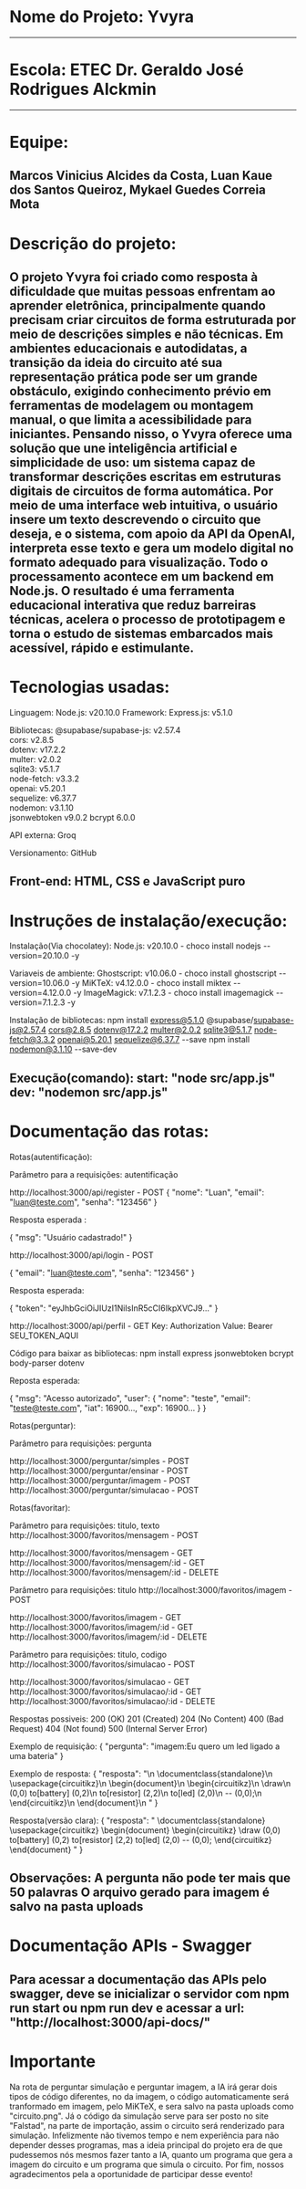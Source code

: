 # Nome do Projeto: Yvyra
-----------------------------------------------------------------------------------------------------------------------------------
# Escola: ETEC Dr. Geraldo José Rodrigues Alckmin
-----------------------------------------------------------------------------------------------------------------------------------
# Equipe:
Marcos Vinicius Alcides da Costa, 
Luan Kaue dos Santos Queiroz, 
Mykael Guedes Correia Mota
-----------------------------------------------------------------------------------------------------------------------------------
# Descrição do projeto:
O projeto Yvyra foi criado como resposta à dificuldade que muitas pessoas enfrentam ao aprender eletrônica, principalmente quando precisam criar circuitos de forma estruturada por meio de descrições simples e não técnicas. Em ambientes educacionais e autodidatas, a transição da ideia do circuito até sua representação prática pode ser um grande obstáculo, exigindo conhecimento prévio em ferramentas de modelagem ou montagem manual, o que limita a acessibilidade para iniciantes. Pensando nisso, o Yvyra oferece uma solução que une inteligência artificial e simplicidade de uso: um sistema capaz de transformar descrições escritas em estruturas digitais de circuitos de forma automática. Por meio de uma interface web intuitiva, o usuário insere um texto descrevendo o circuito que deseja, e o sistema, com apoio da API da OpenAI, interpreta esse texto e gera um modelo digital no formato adequado para visualização. Todo o processamento acontece em um backend em Node.js. O resultado é uma ferramenta educacional interativa que reduz barreiras técnicas, acelera o processo de prototipagem e torna o estudo de sistemas embarcados mais acessível, rápido e estimulante.
-----------------------------------------------------------------------------------------------------------------------------------
# Tecnologias usadas:

Linguagem: Node.js: v20.10.0
Framework: Express.js: v5.1.0

Bibliotecas:
@supabase/supabase-js: v2.57.4  
cors: v2.8.5  
dotenv: v17.2.2  
multer: v2.0.2  
sqlite3: v5.1.7  
node-fetch: v3.3.2  
openai: v5.20.1  
sequelize: v6.37.7  
nodemon: v3.1.10  
jsonwebtoken v9.0.2
bcrypt 6.0.0


API externa: Groq

Versionamento: GitHub

Front-end:
HTML, CSS e JavaScript puro
-----------------------------------------------------------------------------------------------------------------------------------
# Instruções de instalação/execução:

Instalação(Via chocolatey):
Node.js: v20.10.0 - choco install nodejs --version=20.10.0 -y

Variaveis de ambiente:
Ghostscript: v10.06.0 - choco install ghostscript --version=10.06.0 -y
MiKTeX: v4.12.0.0 - choco install miktex --version=4.12.0.0 -y
ImageMagick: v7.1.2.3 - choco install imagemagick --version=7.1.2.3 -y

Instalação de bibliotecas:
npm install express@5.1.0 @supabase/supabase-js@2.57.4 cors@2.8.5 dotenv@17.2.2 multer@2.0.2 sqlite3@5.1.7 node-fetch@3.3.2 openai@5.20.1 sequelize@6.37.7 --save
npm install nodemon@3.1.10 --save-dev

Execução(comando):
start: "node src/app.js"
dev: "nodemon src/app.js"
-------------------------------------------------------------------------------------------------------------------
# Documentação das rotas:

Rotas(autentificação):

Parâmetro para a requisições: autentificação

http://localhost:3000/api/register - POST
{
  "nome": "Luan",
  "email": "luan@teste.com",
  "senha": "123456"
}

Resposta esperada :

{ "msg": "Usuário cadastrado!" }

http://localhost:3000/api/login - POST

{
  "email": "luan@teste.com",
  "senha": "123456"
}

Resposta esperada:

{
  "token": "eyJhbGciOiJIUzI1NiIsInR5cCI6IkpXVCJ9..."
}

http://localhost:3000/api/perfil - GET
Key: Authorization
Value: Bearer SEU_TOKEN_AQUI

Código para baixar as bibliotecas: npm install express jsonwebtoken bcrypt body-parser dotenv

Reposta esperada:

{
  "msg": "Acesso autorizado",
  "user": {
    "nome": "teste",
    "email": "teste@teste.com",
    "iat": 16900...,
    "exp": 16900...
  }
}

Rotas(perguntar):

Parâmetro para requisições: pergunta

http://localhost:3000/perguntar/simples - POST
http://localhost:3000/perguntar/ensinar - POST
http://localhost:3000/perguntar/imagem - POST
http://localhost:3000/perguntar/simulacao - POST

Rotas(favoritar):

Parâmetro para requisições: titulo, texto
http://localhost:3000/favoritos/mensagem - POST

http://localhost:3000/favoritos/mensagem - GET
http://localhost:3000/favoritos/mensagem/:id - GET
http://localhost:3000/favoritos/mensagem/:id - DELETE

Parâmetro para requisições: titulo
http://localhost:3000/favoritos/imagem - POST

http://localhost:3000/favoritos/imagem - GET
http://localhost:3000/favoritos/imagem/:id - GET
http://localhost:3000/favoritos/imagem/:id - DELETE

Parâmetro para requisições: titulo, codigo
http://localhost:3000/favoritos/simulacao - POST

http://localhost:3000/favoritos/simulacao - GET
http://localhost:3000/favoritos/simulacao/:id - GET
http://localhost:3000/favoritos/simulacao/:id - DELETE

Respostas possiveis:
200 (OK)
201 (Created)
204 (No Content)
400 (Bad Request)
404 (Not found)
500 (Internal Server Error)

Exemplo de requisição:
{
  "pergunta": "imagem:Eu quero um led ligado a uma bateria" 
}

Exemplo de resposta:
{
	"resposta": "\n      \\documentclass{standalone}\n      \\usepackage{circuitikz}\n      \\begin{document}\n      \\begin{circuitikz}\n        \\draw\n          (0,0) to[battery] (0,2)\n          to[resistor] (2,2)\n          to[led] (2,0)\n          -- (0,0);\n      \\end{circuitikz}\n      \\end{document}\n    "
}

Resposta(versão clara):
{
    "resposta": "
      \\documentclass{standalone}
      \\usepackage{circuitikz}
      \\begin{document}
      \\begin{circuitikz}
        \\draw
          (0,0) to[battery] (0,2)
          to[resistor] (2,2)
          to[led] (2,0)
          -- (0,0);
      \\end{circuitikz}
      \\end{document}
    "
}

Observações:
A pergunta não pode ter mais que 50 palavras
O arquivo gerado para imagem é salvo na pasta uploads
-----------------------------------------------------------------------------------------------------------------------------------
# Documentação APIs - Swagger
Para acessar a documentação das APIs pelo swagger, deve se inicializar o servidor com npm run start ou npm run dev
e acessar a url: "http://localhost:3000/api-docs/"
-----------------------------------------------------------------------------------------------------------------------------------
# Importante
Na rota de perguntar simulação e perguntar imagem, a IA irá gerar dois tipos de código diferentes, no da imagem, o código automaticamente será tranformado em imagem, pelo MiKTeX, e sera salvo na pasta uploads como "circuito.png". Já o código da simulação serve para ser posto no site "Falstad", na parte de importação, assim o circuito será renderizado para simulação. Infelizmente não tivemos tempo e nem experiência para não depender desses programas, mas a ideia principal do projeto era de que pudessemos nós mesmos fazer tanto a IA, quanto um programa que gera a imagem do circuito e um programa que simula o circuito. Por fim, nossos agradecimentos pela a oportunidade de participar desse evento!
